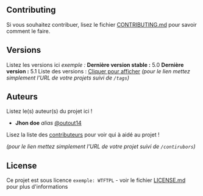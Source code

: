 
## Contributing

Si vous souhaitez contribuer, lisez le fichier [CONTRIBUTING.md](https://example.org) pour savoir comment le faire.

## Versions

Listez les versions ici
_exemple :_
**Dernière version stable :** 5.0
**Dernière version :** 5.1
Liste des versions : [Cliquer pour afficher](https://github.com/your/project-name/tags)
_(pour le lien mettez simplement l'URL de votre projets suivi de `/tags`)_

## Auteurs

Listez le(s) auteur(s) du projet ici !

- **Jhon doe** _alias_ [@outout14](https://github.com/outout14)

Lisez la liste des [contributeurs](https://github.com/your/project/contributors) pour voir qui à aidé au projet !

_(pour le lien mettez simplement l'URL de votre projet suivi de `/contirubors`)_

## License

Ce projet est sous licence `exemple: WTFTPL` - voir le fichier [LICENSE.md](LICENSE.md) pour plus d'informations

